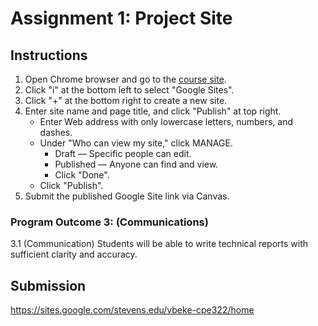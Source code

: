 # Assignment 1: Project Site
## Instructions
1. Open Chrome browser and go to the [course site](https://sites.google.com/view/ece322).
2. Click "i" at the bottom left to select "Google Sites".
3. Click "+" at the bottom right to create a new site.
4. Enter site name and page title, and click "Publish" at top right.
    - Enter Web address with only lowercase letters, numbers, and dashes.
    - Under "Who can view my site," click MANAGE.
      - Draft — Specific people can edit.
      - Published — Anyone can find and view.
      - Click "Done".
    - Click "Publish".
5. Submit the published Google Site link via Canvas.
### Program Outcome 3: (Communications)
3.1 (Communication) Students will be able to write technical reports with sufficient clarity and accuracy.  
## Submission
https://sites.google.com/stevens.edu/vbeke-cpe322/home

